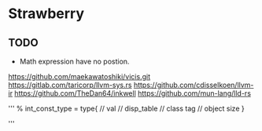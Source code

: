 # Strawberry
## TODO
* Math expression have no postion.

https://github.com/maekawatoshiki/vicis.git
https://gitlab.com/taricorp/llvm-sys.rs
https://github.com/cdisselkoen/llvm-ir
https://github.com/TheDan64/inkwell
https://github.com/mun-lang/lld-rs

'''
% int_const_type = type{
    // val
    // disp_table
    // class tag
    // object size
}

'''